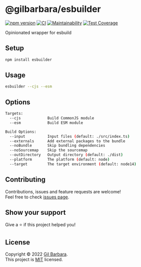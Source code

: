 # @gilbarbara/esbuilder

[![npm version](https://badge.fury.io/js/@gilbarbara%2Fesbuilder.svg)](https://badge.fury.io/js/@gilbarbara%2Fesbuilder) [![CI](https://github.com/gilbarbara/esbuilder/actions/workflows/main.yml/badge.svg)](https://github.com/gilbarbara/esbuilder/actions/workflows/main.yml) [![Maintainability](https://api.codeclimate.com/v1/badges/763ecebad04e15d4c1c0/maintainability)](https://codeclimate.com/github/gilbarbara/esbuilder/maintainability) [![Test Coverage](https://api.codeclimate.com/v1/badges/763ecebad04e15d4c1c0/test_coverage)](https://codeclimate.com/github/gilbarbara/esbuilder/test_coverage)

Opinionated wrapper for esbuild

## Setup

```bash
npm install esbuilder
```

## Usage

```bash
esbuilder --cjs --esm
```

## Options

```bash
Targets:
  --cjs            Build CommonJS module
  --esm            Build ESM module

Build Options:
  --input          Input files (default: ./src/index.ts)
  --externals      Add external packages to the bundle
  --noBundle       Skip bundling dependencies
  --noSourcemap    Skip the sourcemap
  --outDirectory   Output directory (default: ./dist)
  --platform       The platform (default: node)
  --target         The target environment (default: node14)
```

## Contributing

Contributions, issues and feature requests are welcome!  
Feel free to check [issues page](https://github.com/gilbarbara/esbuilder/issues).

## Show your support

Give a ⭐️ if this project helped you!

## License

Copyright © 2022 [Gil Barbara](https://github.com/gilbarbara).  
This project is [MIT](https://github.com/gilbarbara/esbuilder/blob/main/LICENSE) licensed.
